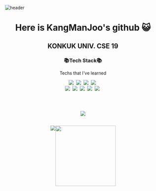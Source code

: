 ![header](https://capsule-render.vercel.app/api?type=waving&color=auto&height=100&section=header&text=Hello%20World!&fontSize=50)

<h1 align="center"> Here is KangManJoo's github 😺</h1>
<h2 align="center"> KONKUK UNIV. CSE 19</h2>

<!--
**eogns47/eogns47** is a ✨ _special_ ✨ repository because its `README.md` (this file) appears on your GitHub profile.

Here are some ideas to get you started:

- 🔭 I’m currently working on ...
- 🌱 I’m currently learning ...
- 👯 I’m looking to collaborate on ...
- 🤔 I’m looking for help with ...
- 💬 Ask me about ...
- 📫 How to reach me: ...
- 😄 Pronouns: ...
- ⚡ Fun fact: ...
-->
<h3 align="center"> 📚Tech Stack📚 </h3>

<p align="center"> Techs that I've learned </p>

<p align="center">
  <img src="https://img.shields.io/badge/Python-3766AB?style=flat-square&logo=Python&logoColor=white"/></a>&nbsp 
  <img src="https://img.shields.io/badge/Java-007396?style=flat-square&logo=Java&logoColor=white"/></a>&nbsp 
  <img src="https://img.shields.io/badge/C++-00599C?style=flat-square&logo=C%2B%2B&logoColor=white"/></a>&nbsp 
  <img src="https://img.shields.io/badge/C-A8B9CC?style=flat-square&logo=C&logoColor=white"/></a>&nbsp 
    <br>
  <img src="https://img.shields.io/badge/HTML-E34F26?style=flat-square&logo=HTML&logoColor=white"/></a>&nbsp 
  <img src="https://img.shields.io/badge/Javascript-ffb13b?style=flat-square&logo=javascript&logoColor=white"/></a>&nbsp 
  <img src="https://img.shields.io/badge/css-1572B6?style=flat-square&logo=css3&logoColor=white"/></a>&nbsp 
  <img src="https://img.shields.io/badge/Node.js-339933?style=flat-square&logo=Node.js&logoColor=white"/></a>&nbsp 
  <img src="https://img.shields.io/badge/react-61DAFB?style=flat-square&logo=react&logoColor=white"/></a>&nbsp
</p>
</br>
</br>
<p align="center">
<a href="https://opgc.me/#/users/eogns47" target="_blank"><img src="https://api.opgc.me/githubs/users/eogns47/tag/?theme=basic" /></a>
</p>
<br>
<div class="container" align=center style="display:flex; justify-content:center;">
<img src="https://github-readme-stats.vercel.app/api?username=eogns47&show_icons=true&theme=highcontrast&card_width=400"/>
<img height=195 src="http://mazassumnida.wtf/api/v2/generate_badge?boj=eogns47">
  </div>

